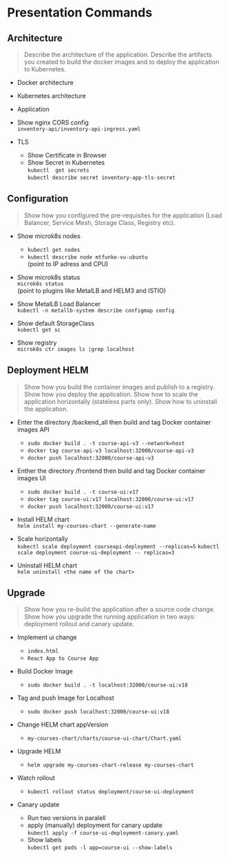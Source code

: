 # Presentation Commands

## Architecture
> Describe the architecture of the application. Describe the artifacts you created to build the docker images and to deploy the application to Kubernetes.

* Docker architecture

* Kubernetes architecture

* Application

* Show nginx CORS config  
`inventory-api/inventory-api-ingress.yaml`

* TLS  
    * Show Certificate in Browser
    * Show Secret in Kubernetes  
    `kubectl  get secrets`  
    `kubectl describe secret inventory-app-tls-secret`

## Configuration
> Show how you configured the pre-requisites for the application (Load Balancer, Service Mesh, Storage Class, Registry etc).

* Show microk8s nodes  
    * `kubectl get nodes`
    * `kubectl describe node mtfunke-vu-ubuntu`  
    (point to IP adress and CPU)

* Show microk8s status  
`microk8s status`  
(point to plugins like MetalLB and HELM3 and ISTIO)

* Show MetalLB Load Balancer  
`kubectl -n metallb-system describe configmap config`

* Show default StorageClass  
`kubectl get sc`

* Show registry  
`microk8s ctr images ls |grep localhost`

## Deployment HELM
> Show how you build the container images and publish to a registry. Show how you deploy the application. Show how to scale the application horizontally (stateless parts only). Show how to uninstall the application.

* Enter the directory /backend_all then build and tag Docker container images API
    * `sudo docker build . -t course-api-v3 --network=host`
    * `docker tag course-api-v3 localhost:32000/course-api-v3`
    * `docker push localhost:32000/course-api-v3`

* Enther the directory /frontend then build and tag Docker container images UI
    * `sudo docker build . -t course-ui:v17`
    * `docker tag course-ui:v17 localhost:32000/course-ui:v17`
    * `docker push localhost:32000/course-ui:v17`

* Install HELM chart  
`helm install my-courses-chart --generate-name`

* Scale horizontally  
`kubectl scale deployment courseapi-deployment --replicas=5`
`kubectl scale deployment course-ui-deployment -- replicas=3`


* Uninstall HELM chart  
`helm uninstall <the name of the chart>`


## Upgrade
> Show how you re-build the application after a source code change. Show how you upgrade the running application in two ways: deployment rollout and canary update.

* Implement ui change  
    * `index.html`
    * `React App to Course App`

* Build Docker Image  
    * `sudo docker build . -t localhost:32000/course-ui:v18`

* Tag and push Image for Localhost  
    * `sudo docker push localhost:32000/course-ui:v18`

* Change HELM chart appVersion
    * `my-courses-chart/charts/course-ui-chart/Chart.yaml`

* Upgrade HELM
    * `helm upgrade my-courses-chart-release my-courses-chart`

* Watch rollout
    * `kubectl rollout status deployment/course-ui-deployment`

* Canary update
    * Run two versions in paralell
    * apply (manually) deployment for canary update  
    `kubectl apply -f course-ui-deployment-canary.yaml`
    * Show labels  
    `kubectl get pods -l app=course-ui --show-labels`

